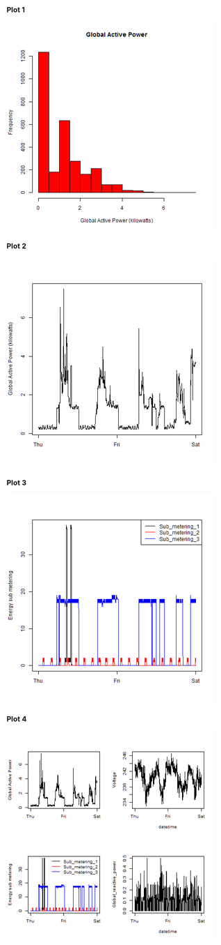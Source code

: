 ### Plot 1


![plot1.png](figure/plot1.png) 


### Plot 2

![plot2.png](figure/plot2.png) 


### Plot 3

![plot3.png](figure/plot3.png) 


### Plot 4

![plot4.png](figure/plot4.png) 
